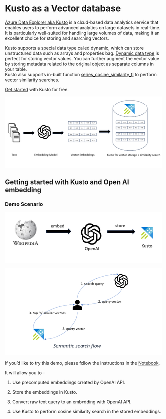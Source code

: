 # Kusto as a Vector database



[Azure Data Explorer aka Kusto](https://azure.microsoft.com/en-us/products/data-explorer) is a cloud-based data analytics service that enables users to perform advanced analytics on large datasets in real-time. It is particularly well-suited for handling large volumes of data, making it an excellent choice for storing and searching vectors.

Kusto supports a special data type called dynamic, which can store unstructured data such as arrays and properties bag. [Dynamic data type](https://learn.microsoft.com/en-us/azure/data-explorer/kusto/query/scalar-data-types/dynamic) is perfect for storing vector values. You can further augment the vector value by storing metadata related to the original object as separate columns in your table.  
Kusto also supports in-built function [series_cosine_similarity_fl](https://learn.microsoft.com/en-us/azure/data-explorer/kusto/functions-library/series-cosine-similarity-fl) to perform vector similarity searches.

[Get started](https://aka.ms/kustofree) with Kusto for free. 

![Kusto_Vector](./images/kusto_vector_db.png)



## Getting started with Kusto and Open AI embedding

### Demo Scenario

![Wiki_embeddings](./images/wiki_embeddings.png)

![semantic_search_flow](./images/semantic_search_user_flow.png)

If you’d like to try this demo, please follow the instructions in the [Notebook](Getting_started_with_kusto_and_openai_embeddings.ipynb).

It will allow you to -  

1. Use precomputed embeddings created by OpenAI API. 

2. Store the embeddings in Kusto. 

3. Convert raw text query to an embedding with OpenAI API. 

4. Use Kusto to perform cosine similarity search in the stored embeddings.